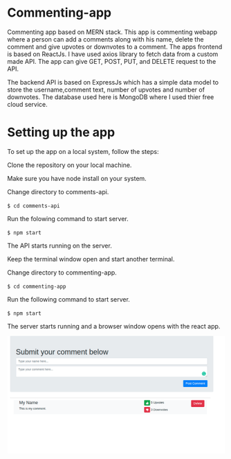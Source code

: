 # Commenting-app
Commenting app based on MERN stack.
This app is commenting webapp where a person can add a comments along with his name, delete the comment and give upvotes or downvotes to a comment.
The apps frontend is based on ReactJs.
I have used axios library to fetch data from a custom made API. The app can give GET, POST, PUT, and DELETE request to the API.

The backend API is based on ExpressJs which has a simple data model to store the username,comment text, number of upvotes and number of downvotes.
The database used here is MongoDB where I used thier free cloud service.


# Setting up the app
To set up the app on a local system, follow the steps:

Clone the repository on your local machine.

Make sure you have node install on your system.

Change directory to comments-api.

`$ cd comments-api`

Run the folowing command to start server.

`$ npm start`

The API starts running on the server.

Keep the terminal window open and start another terminal.

Change directory to commenting-app.

`$ cd commenting-app`

Run the following command to start server.

`$ npm start`

The server starts running and a browser window opens with the react app.

![Image of App](Screenshot.png)
